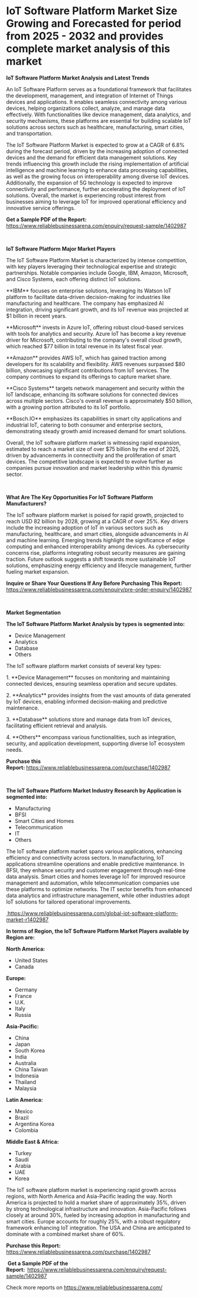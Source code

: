 <p><h1>IoT Software Platform Market Size Growing and Forecasted for period from 2025 - 2032 and provides complete market analysis of this market</h1></p><p><strong>IoT Software Platform Market Analysis and Latest Trends</strong></p>
<p><p>An IoT Software Platform serves as a foundational framework that facilitates the development, management, and integration of Internet of Things devices and applications. It enables seamless connectivity among various devices, helping organizations collect, analyze, and manage data effectively. With functionalities like device management, data analytics, and security mechanisms, these platforms are essential for building scalable IoT solutions across sectors such as healthcare, manufacturing, smart cities, and transportation.</p><p>The IoT Software Platform Market is expected to grow at a CAGR of 6.8% during the forecast period, driven by the increasing adoption of connected devices and the demand for efficient data management solutions. Key trends influencing this growth include the rising implementation of artificial intelligence and machine learning to enhance data processing capabilities, as well as the growing focus on interoperability among diverse IoT devices. Additionally, the expansion of 5G technology is expected to improve connectivity and performance, further accelerating the deployment of IoT solutions. Overall, the market is experiencing robust interest from businesses aiming to leverage IoT for improved operational efficiency and innovative service offerings.</p></p>
<p><strong>Get a Sample PDF of the Report:&nbsp;</strong> <a href="https://www.reliablebusinessarena.com/enquiry/request-sample/1402987?utm_campaign=3566&utm_medium=2&utm_source=Github&utm_content=ia&utm_term=28032025&utm_id=iot-software-platform">https://www.reliablebusinessarena.com/enquiry/request-sample/1402987</a></p>
<p>&nbsp;</p>
<p><strong>IoT Software Platform Major Market Players</strong></p>
<p><p>The IoT Software Platform Market is characterized by intense competition, with key players leveraging their technological expertise and strategic partnerships. Notable companies include Google, IBM, Amazon, Microsoft, and Cisco Systems, each offering distinct IoT solutions.</p><p>**IBM** focuses on enterprise solutions, leveraging its Watson IoT platform to facilitate data-driven decision-making for industries like manufacturing and healthcare. The company has emphasized AI integration, driving significant growth, and its IoT revenue was projected at $1 billion in recent years.</p><p>**Microsoft** invests in Azure IoT, offering robust cloud-based services with tools for analytics and security. Azure IoT has become a key revenue driver for Microsoft, contributing to the company's overall cloud growth, which reached $77 billion in total revenue in its latest fiscal year. </p><p>**Amazon** provides AWS IoT, which has gained traction among developers for its scalability and flexibility. AWS revenues surpassed $80 billion, showcasing significant contributions from IoT services. The company continues to expand its offerings to capture market share.</p><p>**Cisco Systems** targets network management and security within the IoT landscape, enhancing its software solutions for connected devices across multiple sectors. Cisco's overall revenue is approximately $50 billion, with a growing portion attributed to its IoT portfolio.</p><p>**Bosch.IO** emphasizes its capabilities in smart city applications and industrial IoT, catering to both consumer and enterprise sectors, demonstrating steady growth amid increased demand for smart solutions.</p><p>Overall, the IoT software platform market is witnessing rapid expansion, estimated to reach a market size of over $75 billion by the end of 2025, driven by advancements in connectivity and the proliferation of smart devices. The competitive landscape is expected to evolve further as companies pursue innovation and market leadership within this dynamic sector.</p></p>
<p>&nbsp;</p>
<p><strong>What Are The Key Opportunities For IoT Software Platform Manufacturers?</strong></p>
<p><p>The IoT software platform market is poised for rapid growth, projected to reach USD 82 billion by 2028, growing at a CAGR of over 25%. Key drivers include the increasing adoption of IoT in various sectors such as manufacturing, healthcare, and smart cities, alongside advancements in AI and machine learning. Emerging trends highlight the significance of edge computing and enhanced interoperability among devices. As cybersecurity concerns rise, platforms integrating robust security measures are gaining traction. Future outlook suggests a shift towards more sustainable IoT solutions, emphasizing energy efficiency and lifecycle management, further fueling market expansion.</p></p>
<p><strong>Inquire or Share Your Questions If Any Before Purchasing This Report:</strong> <a href="https://www.reliablebusinessarena.com/enquiry/pre-order-enquiry/1402987?utm_campaign=3566&utm_medium=2&utm_source=Github&utm_content=ia&utm_term=28032025&utm_id=iot-software-platform">https://www.reliablebusinessarena.com/enquiry/pre-order-enquiry/1402987</a></p>
<p>&nbsp;</p>
<p><strong>Market Segmentation</strong></p>
<p><strong>The IoT Software Platform Market Analysis by types is segmented into:</strong></p>
<p><ul><li>Device Management</li><li>Analytics</li><li>Database</li><li>Others</li></ul></p>
<p><p>The IoT software platform market consists of several key types: </p><p>1. **Device Management** focuses on monitoring and maintaining connected devices, ensuring seamless operation and secure updates.</p><p>2. **Analytics** provides insights from the vast amounts of data generated by IoT devices, enabling informed decision-making and predictive maintenance.</p><p>3. **Database** solutions store and manage data from IoT devices, facilitating efficient retrieval and analysis.</p><p>4. **Others** encompass various functionalities, such as integration, security, and application development, supporting diverse IoT ecosystem needs.</p></p>
<p><strong>Purchase this Report:&nbsp;</strong><a href="https://www.reliablebusinessarena.com/purchase/1402987?utm_campaign=3566&utm_medium=2&utm_source=Github&utm_content=ia&utm_term=28032025&utm_id=iot-software-platform">https://www.reliablebusinessarena.com/purchase/1402987</a></p>
<p>&nbsp;</p>
<p><strong>The IoT Software Platform Market Industry Research by Application is segmented into:</strong></p>
<p><ul><li>Manufacturing</li><li>BFSI</li><li>Smart Cities and Homes</li><li>Telecommunication</li><li>IT</li><li>Others</li></ul></p>
<p><p>The IoT software platform market spans various applications, enhancing efficiency and connectivity across sectors. In manufacturing, IoT applications streamline operations and enable predictive maintenance. In BFSI, they enhance security and customer engagement through real-time data analysis. Smart cities and homes leverage IoT for improved resource management and automation, while telecommunication companies use these platforms to optimize networks. The IT sector benefits from enhanced data analytics and infrastructure management, while other industries adopt IoT solutions for tailored operational improvements.</p></p>
<p><a href="https://www.reliablebusinessarena.com/global-iot-software-platform-market-r1402987?utm_campaign=3566&utm_medium=2&utm_source=Github&utm_content=ia&utm_term=28032025&utm_id=iot-software-platform">&nbsp;https://www.reliablebusinessarena.com/global-iot-software-platform-market-r1402987</a></p>
<p><strong>In terms of Region, the IoT Software Platform Market Players available by Region are:</strong></p>
<p>
    <p> <strong> North America: </strong>
        <ul>
            <li>United States</li>
            <li>Canada</li>
        </ul>
        </p> 
    <p> <strong> Europe: </strong>
        <ul>
            <li>Germany</li>
            <li>France</li>
            <li>U.K.</li>
            <li>Italy</li>
            <li>Russia</li>
        </ul>
        </p> 
    <p> <strong> Asia-Pacific: </strong>
        <ul>
            <li>China</li>
            <li>Japan</li>
            <li>South Korea</li>
            <li>India</li>
            <li>Australia</li>
            <li>China Taiwan</li>
            <li>Indonesia</li>
            <li>Thailand</li>
            <li>Malaysia</li>
        </ul>
        </p> 
    <p> <strong> Latin America: </strong>
        <ul>
            <li>Mexico</li>
            <li>Brazil</li>
            <li>Argentina Korea</li>
            <li>Colombia</li>
        </ul>
        </p> 
    <p> <strong> Middle East & Africa: </strong>
        <ul>
            <li>Turkey</li>
            <li>Saudi</li>
            <li>Arabia</li>
            <li>UAE</li>
            <li>Korea</li>
        </ul>
    </p>
    </p>
<p><p>The IoT software platform market is experiencing rapid growth across regions, with North America and Asia-Pacific leading the way. North America is projected to hold a market share of approximately 35%, driven by strong technological infrastructure and innovation. Asia-Pacific follows closely at around 30%, fueled by increasing adoption in manufacturing and smart cities. Europe accounts for roughly 25%, with a robust regulatory framework enhancing IoT integration. The USA and China are anticipated to dominate with a combined market share of 60%.</p></p>
<p><strong>Purchase this Report: </strong><a href="https://www.reliablebusinessarena.com/purchase/1402987?utm_campaign=3566&utm_medium=2&utm_source=Github&utm_content=ia&utm_term=28032025&utm_id=iot-software-platform">https://www.reliablebusinessarena.com/purchase/1402987</a></p>
<p>&nbsp;<strong>Get a Sample PDF of the Report:&nbsp;&nbsp;</strong><a href="https://www.reliablebusinessarena.com/enquiry/request-sample/1402987?utm_campaign=3566&utm_medium=2&utm_source=Github&utm_content=ia&utm_term=28032025&utm_id=iot-software-platform">https://www.reliablebusinessarena.com/enquiry/request-sample/1402987</a></p>
<p><strong></strong></p>
<p>Check more reports on <a href="https://www.reliablebusinessarena.com/?utm_campaign=3566&utm_medium=2&utm_source=Github&utm_content=ia&utm_term=28032025&utm_id=iot-software-platform">https://www.reliablebusinessarena.com/</a></p>